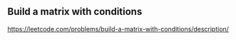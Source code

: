 ## Build a matrix with conditions
https://leetcode.com/problems/build-a-matrix-with-conditions/description/
